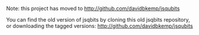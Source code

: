 Note: this project has moved to
http://github.com/davidbkemp/jsqubits

You can find the old version of jsqbits by cloning this old jsqbits repository, or downloading the tagged versions:
http://github.com/davidbkemp/jsqubits
